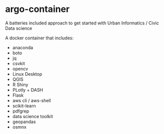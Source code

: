 # argo-container
A batteries included approach to get started with Urban Informatics / Civic Data science


A docker container that includes:

- anaconda
- boto
- jq
- csvkit
- opencv
- Linux Desktop
- QGIS
- R Shiny
- PLotly + DASH
- Flask
- aws cli / aws-shell
- scikit-learn
- pdfgrep
- data science toolkit
- geopandas
- osmnx 
